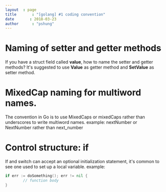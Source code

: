 ```yaml
---
layout	: page
title		: "[golang] #1 coding convention"
date       : 2018-03-23
author      : "pshung"
---
```


# Naming of setter and getter methods
If you have a struct field called **value**, how to name the setter and getter methods?
It's suggested to use **Value** as getter method and **SetValue** as setter method.

# MixedCap naming for multiword names.
The convention in Go is to use MixedCaps or mixedCaps rather than underscores
to write multiword names.
example: nextNumber or NextNumber rather than next_number

# Control structure: if
If and switch can accept an optional initialization statement, it's common to
see one used to set up a local variable.
example:
```go
if err := doSomething(); err != nil {
		// function body
}
```



